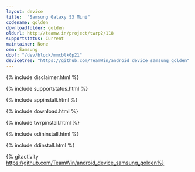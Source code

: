 ```yaml
---
layout: device
title:  "Samsung Galaxy S3 Mini"
codename: golden
downloadfolder: golden
oldurl: http://teamw.in/project/twrp2/118
supportstatus: Current
maintainer: None
oem: Samsung
ddof: "/dev/block/mmcblk0p21"
devicetree: "https://github.com/TeamWin/android_device_samsung_golden"
---
```


{% include disclaimer.html %}

{% include supportstatus.html %}

{% include appinstall.html %}

{% include download.html %}

{% include twrpinstall.html %}

{% include odininstall.html %}

{% include ddinstall.html %}

{% gitactivity  https://github.com/TeamWin/android_device_samsung_golden%}
